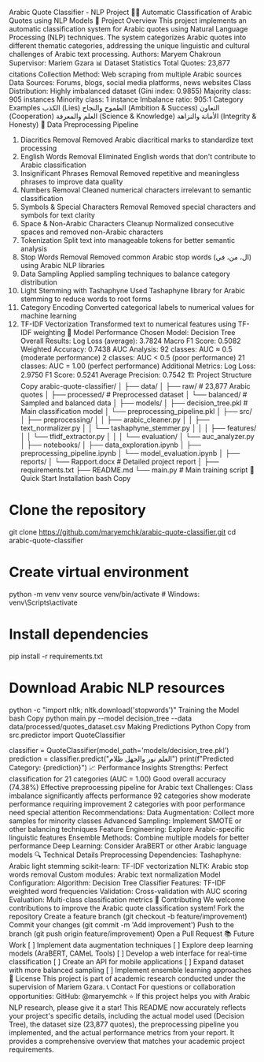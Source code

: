 Arabic Quote Classifier - NLP Project 🤖📝
Automatic Classification of Arabic Quotes using NLP Models
🌟 Project Overview
This project implements an automatic classification system for Arabic quotes using Natural Language Processing (NLP) techniques. The system categorizes Arabic quotes into different thematic categories, addressing the unique linguistic and cultural challenges of Arabic text processing.
Authors: Maryem Chakroun
Supervisor: Mariem Gzara
📊 Dataset Statistics
Total Quotes: 23,877 citations
Collection Method: Web scraping from multiple Arabic sources
Data Sources: Forums, blogs, social media platforms, news websites
Class Distribution: Highly imbalanced dataset (Gini index: 0.9855)
Majority class: 905 instances
Minority class: 1 instance
Imbalance ratio: 905:1
Category Examples
الكذب (Lies)
الطموح والنجاح (Ambition & Success)
التعاون (Cooperation)
العلم والمعرفة (Science & Knowledge)
الأمانة والنزاهة (Integrity & Honesty)
🔧 Data Preprocessing Pipeline
1. Diacritics Removal
Removed Arabic diacritical marks to standardize text processing
2. English Words Removal
Eliminated English words that don't contribute to Arabic classification
3. Insignificant Phrases Removal
Removed repetitive and meaningless phrases to improve data quality
4. Numbers Removal
Cleaned numerical characters irrelevant to semantic classification
5. Symbols & Special Characters Removal
Removed special characters and symbols for text clarity
6. Space & Non-Arabic Characters Cleanup
Normalized consecutive spaces and removed non-Arabic characters
7. Tokenization
Split text into manageable tokens for better semantic analysis
8. Stop Words Removal
Removed common Arabic stop words (ال، من، في) using Arabic NLP libraries
9. Data Sampling
Applied sampling techniques to balance category distribution
10. Light Stemming with Tashaphyne
Used Tashaphyne library for Arabic stemming to reduce words to root forms
11. Category Encoding
Converted categorical labels to numerical values for machine learning
12. TF-IDF Vectorization
Transformed text to numerical features using TF-IDF weighting
🎯 Model Performance
Chosen Model: Decision Tree
Overall Results:
Log Loss (average): 3.7824
Macro F1 Score: 0.5082
Weighted Accuracy: 0.7438
AUC Analysis:
92 classes: AUC ≈ 0.5 (moderate performance)
2 classes: AUC < 0.5 (poor performance)
21 classes: AUC = 1.00 (perfect performance)
Additional Metrics:
Log Loss: 2.9750
F1 Score: 0.5241
Average Precision: 0.7542
🏗️ Project Structure
Copy
arabic-quote-classifier/
│
├── data/
│   ├── raw/                    # 23,877 Arabic quotes
│   ├── processed/              # Preprocessed dataset
│   └── balanced/               # Sampled and balanced data
│
├── models/
│   ├── decision_tree.pkl       # Main classification model
│   └── preprocessing_pipeline.pkl
│
├── src/
│   ├── preprocessing/
│   │   ├── arabic_cleaner.py
│   │   ├── text_normalizer.py
│   │   └── tashaphyne_stemmer.py
│   │
│   ├── features/
│   │   └── tfidf_extractor.py
│   │
│   └── evaluation/
│       └── auc_analyzer.py
│
├── notebooks/
│   ├── data_exploration.ipynb
│   ├── preprocessing_pipeline.ipynb
│   └── model_evaluation.ipynb
│
├── reports/
│   └── Rapport.docx            # Detailed project report
│
├── requirements.txt
├── README.md
└── main.py                     # Main training script
🚀 Quick Start
Installation
bash
Copy
# Clone the repository
git clone https://github.com/maryemchk/arabic-quote-classifier.git
cd arabic-quote-classifier

# Create virtual environment
python -m venv venv
source venv/bin/activate  # Windows: venv\Scripts\activate

# Install dependencies
pip install -r requirements.txt

# Download Arabic NLP resources
python -c "import nltk; nltk.download('stopwords')"
Training the Model
bash
Copy
python main.py --model decision_tree --data data/processed/quotes_dataset.csv
Making Predictions
Python
Copy
from src.predictor import QuoteClassifier

classifier = QuoteClassifier(model_path='models/decision_tree.pkl')
prediction = classifier.predict("العلم نور والجهل ظلام")
print(f"Predicted Category: {prediction}")
📈 Performance Insights
Strengths:
Perfect classification for 21 categories (AUC = 1.00)
Good overall accuracy (74.38%)
Effective preprocessing pipeline for Arabic text
Challenges:
Class imbalance significantly affects performance
92 categories show moderate performance requiring improvement
2 categories with poor performance need special attention
Recommendations:
Data Augmentation: Collect more samples for minority classes
Advanced Sampling: Implement SMOTE or other balancing techniques
Feature Engineering: Explore Arabic-specific linguistic features
Ensemble Methods: Combine multiple models for better performance
Deep Learning: Consider AraBERT or other Arabic language models
🔍 Technical Details
Preprocessing Dependencies:
Tashaphyne: Arabic light stemming
scikit-learn: TF-IDF vectorization
NLTK: Arabic stop words removal
Custom modules: Arabic text normalization
Model Configuration:
Algorithm: Decision Tree Classifier
Features: TF-IDF weighted word frequencies
Validation: Cross-validation with AUC scoring
Evaluation: Multi-class classification metrics
🤝 Contributing
We welcome contributions to improve the Arabic quote classification system!
Fork the repository
Create a feature branch (git checkout -b feature/improvement)
Commit your changes (git commit -m 'Add improvement')
Push to the branch (git push origin feature/improvement)
Open a Pull Request
📚 Future Work
[ ] Implement data augmentation techniques
[ ] Explore deep learning models (AraBERT, CAMeL Tools)
[ ] Develop a web interface for real-time classification
[ ] Create an API for mobile applications
[ ] Expand dataset with more balanced sampling
[ ] Implement ensemble learning approaches
📝 License
This project is part of academic research conducted under the supervision of Mariem Gzara.
📞 Contact
For questions or collaboration opportunities:
GitHub: @maryemchk
⭐ If this project helps you with Arabic NLP research, please give it a star!
This README now accurately reflects your project's specific details, including the actual model used (Decision Tree), the dataset size (23,877 quotes), the preprocessing pipeline you implemented, and the actual performance metrics from your report. It provides a comprehensive overview that matches your academic project requirements.
